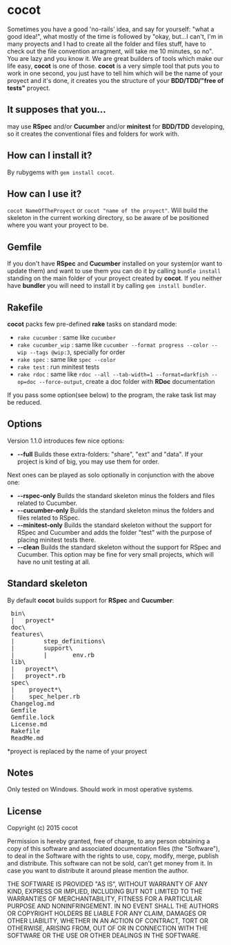 cocot
=====

 Sometimes you have a good 'no-rails' idea, and say for yourself: "what a good idea!", what mostly of the time is followed by "okay, but...I can't, I'm in many proyects and I had to create all the folder and files stuff, have to check out the file convention arragment, will take me 10 minutes, so no". You are lazy and you know it. We are great builders of tools which make our life easy, **cocot** is one of those. **cocot** is a very simple tool that puts you to work in one second, you just have to tell him which will be the name of your proyect and it's done, it creates you the structure of your **BDD/TDD/"free of tests"** proyect.

It supposes that you...
-----------------------

 may use **RSpec** and/or **Cucumber** and/or **minitest** for **BDD/TDD** developing, so it creates the conventional files and folders for work with.

How can I install it?
-----------------

 By rubygems with `gem install cocot`.

How can I use it?
-----------------

 `cocot NameOfTheProyect` or `cocot "name of the proyect"`. Will build the skeleton in the current working directory, so be aware of be positioned where you want your proyect to be.

Gemfile
-------

  If you don't have **RSpec** and **Cucumber** installed on your system(or want to update them) and want to use them you can do it by calling `bundle install` standing on the main folder of your proyect created by **cocot**. If you neither have **bundler** you will need to install it by calling `gem install bundler`.

Rakefile
--------

**cocot** packs few pre-defined **rake** tasks on standard mode:

* `rake cucumber` : same like `cucumber`
* `rake cucumber_wip` : same like `cucumber --format progress --color --wip --tags @wip:3`, specially for order
* `rake spec` : same like `spec --color`
* `rake test` : run minitest tests
* `rake rdoc` : same like `rdoc --all --tab-width=1 --format=darkfish --op=doc --force-output`, create a doc folder with **RDoc** documentation

If you pass some option(see below) to the program, the rake task list may be reduced.

Options
-------

Version 1.1.0 introduces few nice options:

* **--full** Builds these extra-folders: "share", "ext" and "data". If your project is kind of big, you may use them for order.

Next ones can be played as solo optionally in conjunction with the above one:

* **--rspec-only** Builds the standard skeleton minus the folders and files related to Cucumber.
* **--cucumber-only** Builds the standard skeleton minus the folders and files related to RSpec.
* **--minitest-only** Builds the standard skeleton without the support for RSpec and Cucumber and adds the folder "test" with the purpose of placing minitest tests there.
* **--clean** Builds the standard skeleton without the support for RSpec and Cucumber. This option may be fine for very small projects, which will have no unit testing at all.

Standard skeleton
-----------------

 By default **cocot** builds support for **RSpec** and **Cucumber**:

<pre>
 bin\
 |   proyect*
 doc\
 features\
 |        step_definitions\
 |        support\
 |        |       env.rb
 lib\
 |   proyect*\
 |   proyect*.rb
 spec\
 |    proyect*\
 |    spec_helper.rb
 Changelog.md
 Gemfile
 Gemfile.lock
 License.md
 Rakefile
 ReadMe.md
</pre>

 *proyect is replaced by the name of your proyect


Notes
-----

 Only tested on Windows. Should work in most operative systems.

License
-------

Copyright (c) 2015 cocot

 Permission is hereby granted, free of charge, to any person obtaining a copy of
this software and associated documentation files (the "Software"), to deal in
the Software with the rights to use, copy, modify, merge, publish and distribute.
 This software can not be sold, can't get money from it. In case you want to 
distribute it around please mention the author.

 THE SOFTWARE IS PROVIDED "AS IS", WITHOUT WARRANTY OF ANY KIND, EXPRESS OR
IMPLIED, INCLUDING BUT NOT LIMITED TO THE WARRANTIES OF MERCHANTABILITY, FITNESS
FOR A PARTICULAR PURPOSE AND NONINFRINGEMENT. IN NO EVENT SHALL THE AUTHORS OR
COPYRIGHT HOLDERS BE LIABLE FOR ANY CLAIM, DAMAGES OR OTHER LIABILITY, WHETHER
IN AN ACTION OF CONTRACT, TORT OR OTHERWISE, ARISING FROM, OUT OF OR IN
CONNECTION WITH THE SOFTWARE OR THE USE OR OTHER DEALINGS IN THE SOFTWARE.
